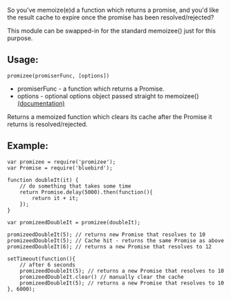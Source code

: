 
So you've memoize(e)d a function which returns a promise, and you'd like the result cache to expire once the promise has been resolved/rejected?

This module can be swapped-in for the standard memoizee() just for this purpose.

Usage:
------
```
promizee(promiserFunc, [options])
```

* promiserFunc - a function which returns a Promise.
* options - optional options object passed straight to memoizee() [(documentation)](https://github.com/medikoo/memoizee#configuration)

Returns a memoized function which clears its cache after the Promise it returns is resolved/rejected.


Example:
--------

```
var promizee = require('promizee');
var Promise = require('bluebird');

function doubleIt(it) {
 	// do something that takes some time
	return Promise.delay(5000).then(function(){
		return it + it;
	});
}

var promizeedDoubleIt = promizee(doubleIt);

promizeedDoubleIt(5); // returns new Promise that resolves to 10
promizeedDoubleIt(5); // Cache hit - returns the same Promise as above
promizeedDoubleIt(6); // returns a new Promise that resolves to 12

setTimeout(function(){
	// after 6 seconds
	promizeedDoubleIt(5); // returns a new Promise that resolves to 10
	promizeedDoubleIt.clear() // manually clear the cache
	promizeedDoubleIt(5); // returns a new Promise that resolves to 10
}, 6000);
```
